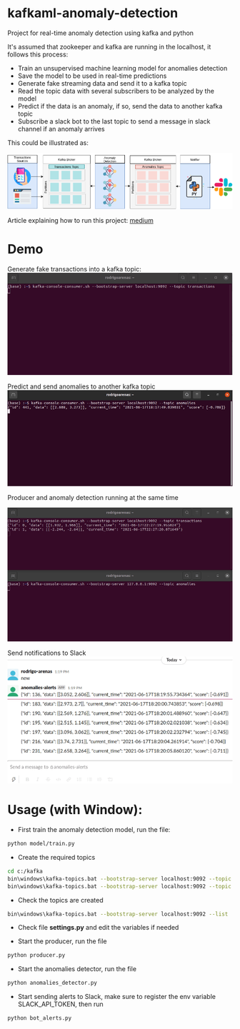# kafkaml-anomaly-detection
Project for real-time anomaly detection using kafka and python

It's assumed that zookeeper and kafka are running in the localhost, it follows this process:

- Train an unsupervised machine learning model for anomalies detection
- Save the model to be used in real-time predictions
- Generate fake streaming data and send it to a kafka topic
- Read the topic data with several subscribers to be analyzed by the model
- Predict if the data is an anomaly, if so, send the data to another kafka topic
- Subscribe a slack bot to the last topic to send a message in slack channel if
an anomaly arrives

This could be illustrated as:

![Diagram](./docs/kafka_anomalies.png?style=centerme)

Article explaining how to run this project: [medium](https://towardsdatascience.com/real-time-anomaly-detection-with-apache-kafka-and-python-3a40281c01c9)


# Demo
Generate fake transactions into a kafka topic:
![Transactions](./docs/transactions_producer.gif)

Predict and send anomalies to another kafka topic
![Anomalies](./docs/anomalies.gif)

Producer and anomaly detection running at the same time

![Concurrent](./docs/concurrent.gif)


Send notifications to Slack
![Slack](./docs/slack_alerts.gif)

# Usage (with Window):

* First train the anomaly detection model, run the file:

```bash
python model/train.py
```

* Create the required topics

```bash
cd c:/kafka
bin\windows\kafka-topics.bat --bootstrap-server localhost:9092 --topic transactions --create --partitions 3 --replication-factor 1
bin\windows\kafka-topics.bat --bootstrap-server localhost:9092 --topic anomalies --create --partitions 3 --replication-factor 1
```

* Check the topics are created

```bash
bin\windows\kafka-topics.bat --bootstrap-server localhost:9092 --list
```

* Check file **settings.py** and edit the variables if needed

* Start the producer, run the file

```bash
python producer.py
```

* Start the anomalies detector, run the file

```bash
python anomalies_detector.py
```

* Start sending alerts to Slack, make sure to register the env variable SLACK_API_TOKEN,
then run

```bash
python bot_alerts.py
```
